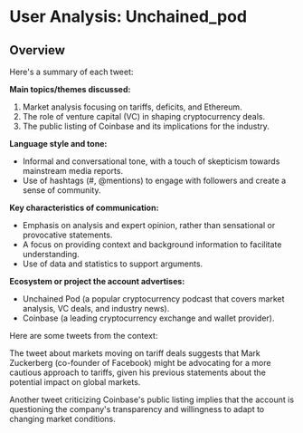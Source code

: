 # User Analysis: Unchained_pod

## Overview

Here's a summary of each tweet:

**Main topics/themes discussed:**

1. Market analysis focusing on tariffs, deficits, and Ethereum.
2. The role of venture capital (VC) in shaping cryptocurrency deals.
3. The public listing of Coinbase and its implications for the industry.

**Language style and tone:**

* Informal and conversational tone, with a touch of skepticism towards mainstream media reports.
* Use of hashtags (#, @mentions) to engage with followers and create a sense of community.

**Key characteristics of communication:**

* Emphasis on analysis and expert opinion, rather than sensational or provocative statements.
* A focus on providing context and background information to facilitate understanding.
* Use of data and statistics to support arguments.

**Ecosystem or project the account advertises:**

* Unchained Pod (a popular cryptocurrency podcast that covers market analysis, VC deals, and industry news).
* Coinbase (a leading cryptocurrency exchange and wallet provider).

Here are some tweets from the context:

The tweet about markets moving on tariff deals suggests that Mark Zuckerberg (co-founder of Facebook) might be advocating for a more cautious approach to tariffs, given his previous statements about the potential impact on global markets.

Another tweet criticizing Coinbase's public listing implies that the account is questioning the company's transparency and willingness to adapt to changing market conditions.